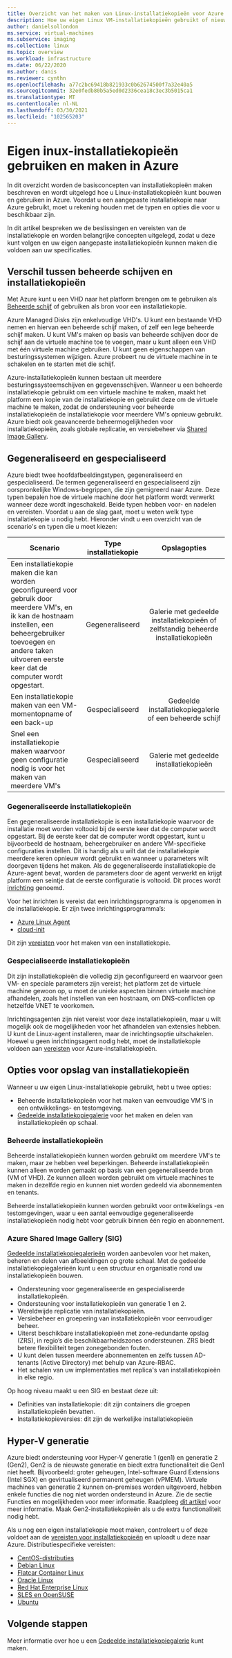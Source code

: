 ```yaml
---
title: Overzicht van het maken van Linux-installatiekopieën voor Azure
description: Hoe uw eigen Linux VM-installatiekopieën gebruikt of nieuwe installatiekopieën maakt voor gebruik in Azure.
author: danielsollondon
ms.service: virtual-machines
ms.subservice: imaging
ms.collection: linux
ms.topic: overview
ms.workload: infrastructure
ms.date: 06/22/2020
ms.author: danis
ms.reviewer: cynthn
ms.openlocfilehash: a77c2bc69418b821933c0b62674500f7a32e40a5
ms.sourcegitcommit: 32e0fedb80b5a5ed0d2336cea18c3ec3b5015ca1
ms.translationtype: MT
ms.contentlocale: nl-NL
ms.lasthandoff: 03/30/2021
ms.locfileid: "102565203"
---
```

# <a name="bringing-and-creating-linux-images-in-azure"></a>Eigen inux-installatiekopieën gebruiken en maken in Azure

In dit overzicht worden de basisconcepten van installatiekopieën maken beschreven en wordt uitgelegd hoe u Linux-installatiekopieën kunt bouwen en gebruiken in Azure. Voordat u een aangepaste installatiekopie naar Azure gebruikt, moet u rekening houden met de typen en opties die voor u beschikbaar zijn.

In dit artikel bespreken we de beslissingen en vereisten van de installatiekopie en worden belangrijke concepten uitgelegd, zodat u deze kunt volgen en uw eigen aangepaste installatiekopieën kunnen maken die voldoen aan uw specificaties.

## <a name="difference-between-managed-disks-and-images"></a>Verschil tussen beheerde schijven en installatiekopieën


Met Azure kunt u een VHD naar het platform brengen om te gebruiken als [Beheerde schijf](../faq-for-disks.md#managed-disks) of gebruiken als bron voor een installatiekopie. 

Azure Managed Disks zijn enkelvoudige VHD's. U kunt een bestaande VHD nemen en hiervan een beheerde schijf maken, of zelf een lege beheerde schijf maken. U kunt VM's maken op basis van beheerde schijven door de schijf aan de virtuele machine toe te voegen, maar u kunt alleen een VHD met één virtuele machine gebruiken. U kunt geen eigenschappen van besturingssystemen wijzigen. Azure probeert nu de virtuele machine in te schakelen en te starten met die schijf. 

Azure-installatiekopieën kunnen bestaan uit meerdere besturingssysteemschijven en gegevensschijven. Wanneer u een beheerde installatiekopie gebruikt om een virtuele machine te maken, maakt het platform een kopie van de installatiekopie en gebruikt deze om de virtuele machine te maken, zodat de ondersteuning voor beheerde installatiekopieën de installatiekopie voor meerdere VM's opnieuw gebruikt. Azure biedt ook geavanceerde beheermogelijkheden voor installatiekopieën, zoals globale replicatie, en versiebeheer via [Shared Image Gallery](../shared-image-galleries.md). 



## <a name="generalized-and-specialized"></a>Gegeneraliseerd en gespecialiseerd

Azure biedt twee hoofdafbeeldingstypen, gegeneraliseerd en gespecialiseerd. De termen gegeneraliseerd en gespecialiseerd zijn oorspronkelijke Windows-begrippen, die zijn gemigreerd naar Azure. Deze typen bepalen hoe de virtuele machine door het platform wordt verwerkt wanneer deze wordt ingeschakeld. Beide typen hebben voor- en nadelen en vereisten. Voordat u aan de slag gaat, moet u weten welk type installatiekopie u nodig hebt. Hieronder vindt u een overzicht van de scenario's en typen die u moet kiezen:

| Scenario      | Type installatiekopie  | Opslagopties |
| ------------- |:-------------:| :-------------:| 
| Een installatiekopie maken die kan worden geconfigureerd voor gebruik door meerdere VM's, en ik kan de hostnaam instellen, een beheergebruiker toevoegen en andere taken uitvoeren eerste keer dat de computer wordt opgestart. | Gegeneraliseerd | Galerie met gedeelde installatiekopieën of zelfstandig beheerde installatiekopieën |
| Een installatiekopie maken van een VM-momentopname of een back-up | Gespecialiseerd |Gedeelde installatiekopiegalerie of een beheerde schijf |
| Snel een installatiekopie maken waarvoor geen configuratie nodig is voor het maken van meerdere VM's |Gespecialiseerd |Galerie met gedeelde installatiekopieën |


### <a name="generalized-images"></a>Gegeneraliseerde installatiekopieën

Een gegeneraliseerde installatiekopie is een installatiekopie waarvoor de installatie moet worden voltooid bij de eerste keer dat de computer wordt opgestart. Bij de eerste keer dat de computer wordt opgestart, kunt u bijvoorbeeld de hostnaam, beheergebruiker en andere VM-specifieke configuraties instellen. Dit is handig als u wilt dat de installatiekopie meerdere keren opnieuw wordt gebruikt en wanneer u parameters wilt doorgeven tijdens het maken. Als de gegeneraliseerde installatiekopie de Azure-agent bevat, worden de parameters door de agent verwerkt en krijgt platform een seintje dat de eerste configuratie is voltooid. Dit proces wordt [inrichting](./provisioning.md) genoemd. 

Voor het inrichten is vereist dat een inrichtingsprogramma is opgenomen in de installatiekopie. Er zijn twee inrichtingsprogramma’s:
- [Azure Linux Agent](../extensions/agent-linux.md)
- [cloud-init](./using-cloud-init.md)

Dit zijn [vereisten](./create-upload-generic.md) voor het maken van een installatiekopie.


### <a name="specialized-images"></a>Gespecialiseerde installatiekopieën
Dit zijn installatiekopieën die volledig zijn geconfigureerd en waarvoor geen VM- en speciale parameters zijn vereist; het platform zet de virtuele machine gewoon op, u moet de unieke aspecten binnen virtuele machine afhandelen, zoals het instellen van een hostnaam, om DNS-conflicten op hetzelfde VNET te voorkomen. 

Inrichtingsagenten zijn niet vereist voor deze installatiekopieën, maar u wilt mogelijk ook de mogelijkheden voor het afhandelen van extensies hebben. U kunt de Linux-agent installeren, maar de inrichtingsoptie uitschakelen. Hoewel u geen inrichtingsagent nodig hebt, moet de installatiekopie voldoen aan [vereisten](./create-upload-generic.md) voor Azure-installatiekopieën.


## <a name="image-storage-options"></a>Opties voor opslag van installatiekopieën
Wanneer u uw eigen Linux-installatiekopie gebruikt, hebt u twee opties:

- Beheerde installatiekopieën voor het maken van eenvoudige VM'S in een ontwikkelings- en testomgeving.
- [Gedeelde installatiekopiegalerie](../shared-image-galleries.md) voor het maken en delen van installatiekopieën op schaal.


### <a name="managed-images"></a>Beheerde installatiekopieën

Beheerde installatiekopieën kunnen worden gebruikt om meerdere VM's te maken, maar ze hebben veel beperkingen. Beheerde installatiekopieën kunnen alleen worden gemaakt op basis van een gegeneraliseerde bron (VM of VHD). Ze kunnen alleen worden gebruikt om virtuele machines te maken in dezelfde regio en kunnen niet worden gedeeld via abonnementen en tenants.

Beheerde installatiekopieën kunnen worden gebruikt voor ontwikkelings -en testomgevingen, waar u een aantal eenvoudige gegeneraliseerde installatiekopieën nodig hebt voor gebruik binnen één regio en abonnement. 

### <a name="azure-shared-image-gallery-sig"></a>Azure Shared Image Gallery (SIG)

[Gedeelde installatiekopiegalerieën](../shared-image-galleries.md) worden aanbevolen voor het maken, beheren en delen van afbeeldingen op grote schaal. Met de gedeelde installatiekopiegalerieën kunt u een structuur en organisatie rond uw installatiekopieën bouwen.  

- Ondersteuning voor gegeneraliseerde en gespecialiseerde installatiekopieën.
- Ondersteuning voor installatiekopieën van generatie 1 en 2.
- Wereldwijde replicatie van installatiekopieën.
- Versiebeheer en groepering van installatiekopieën voor eenvoudiger beheer.
- Uiterst beschikbare installatiekopieën met zone-redundante opslag (ZRS), in regio’s die beschikbaarheidszones ondersteunen. ZRS biedt betere flexibiliteit tegen zonegebonden fouten.
- U kunt delen tussen meerdere abonnementen en zelfs tussen AD-tenants (Active Directory) met behulp van Azure-RBAC.
- Het schalen van uw implementaties met replica's van installatiekopieën in elke regio.

Op hoog niveau maakt u een SIG en bestaat deze uit:
- Definities van installatiekopie: dit zijn containers die groepen installatiekopieën bevatten.
- Installatiekopieversies: dit zijn de werkelijke installatiekopieën



## <a name="hyper-v-generation"></a>Hyper-V generatie

Azure biedt ondersteuning voor Hyper-V generatie 1 (gen1) en generatie 2 (Gen2), Gen2 is de nieuwste generatie en biedt extra functionaliteit die Gen1 niet heeft. Bijvoorbeeld: groter geheugen, Intel-software Guard Extensions (Intel SGX) en gevirtualiseerd permanent geheugen (vPMEM). Virtuele machines van generatie 2 kunnen on-premises worden uitgevoerd, hebben enkele functies die nog niet worden ondersteund in Azure. Zie de sectie Functies en mogelijkheden voor meer informatie. Raadpleeg [dit artikel](../generation-2.md) voor meer informatie. Maak Gen2-installatiekopieën als u de extra functionaliteit nodig hebt.

Als u nog een eigen installatiekopie moet maken, controleert u of deze voldoet aan de [vereisten voor installatiekopieën](./create-upload-generic.md) en uploadt u deze naar Azure. Distributiespecifieke vereisten:


- [CentOS-distributies](create-upload-centos.md)
- [Debian Linux](debian-create-upload-vhd.md)
- [Flatcar Container Linux](flatcar-create-upload-vhd.md)
- [Oracle Linux](oracle-create-upload-vhd.md)
- [Red Hat Enterprise Linux](redhat-create-upload-vhd.md)
- [SLES en OpenSUSE](suse-create-upload-vhd.md)
- [Ubuntu](create-upload-ubuntu.md)


## <a name="next-steps"></a>Volgende stappen

Meer informatie over hoe u een [Gedeelde installatiekopiegalerie](tutorial-custom-images.md) kunt maken.